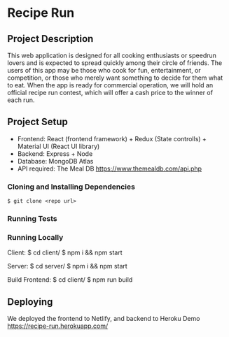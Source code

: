 # Recipe Run
        
## Project Description
This web application is designed for all cooking enthusiasts or speedrun lovers and is expected to spread quickly among their circle of friends. The users of this app may be those who cook for fun, entertainment, or competition, or those who merely want something to decide for them what to eat. When the app is ready for commercial operation, we will hold an official recipe run contest, which will offer a cash price to the winner of each run.

## Project Setup
  - Frontend: React (frontend framework) + Redux (State controlls) + Material UI (React UI library)
  - Backend: Express + Node
  - Database: MongoDB Atlas
  - API required: The Meal DB https://www.themealdb.com/api.php 

### Cloning and Installing Dependencies

    $ git clone <repo url>

### Running Tests


### Running Locally
Client: 
    $ cd client/
    $ npm i && npm start
    
Server: 
    $ cd server/
    $ npm i && npm start
    
Build Frontend: 
    $ cd client/
    $ npm run build

## Deploying
   We deployed the frontend to Netlify, and backend to Heroku
   Demo https://recipe-run.herokuapp.com/

